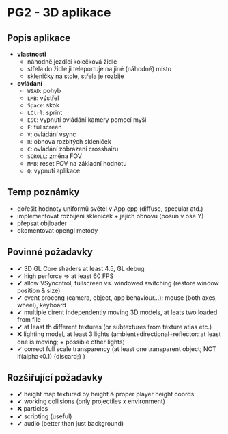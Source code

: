 # PG2 - 3D aplikace

## Popis aplikace
- **vlastnosti**
	- náhodně jezdící kolečková židle
	- střela do židle ji teleportuje na jiné (náhodné) místo
	- skleničky na stole, střela je rozbije
- **ovládání**
	- `WSAD`: pohyb
	- `LMB`: výstřel
	- `Space`: skok
	- `LCtrl`: sprint
	- `ESC`: vypnutí ovládání kamery pomocí myši
	- `F`: fullscreen
	- `V`: ovládání vsync
	- `R`: obnova rozbitých skleniček
	- `C`: ovládání zobrazení crosshairu
	- `SCROLL`: změna FOV
	- `MMB`: reset FOV na základní hodnotu
	- `Q`: vypnutí aplikace

## Temp poznámky
- dořešit hodnoty uniformů světel v App.cpp (diffuse, specular atd.)
- implementovat rozbíjení skleniček + jejich obnovu (posun v ose Y)
- přepsat objloader
- okomentovat opengl metody

## Povinné požadavky
- ✔ 3D GL Core shaders at least 4.5, GL debug
- ✔ high perforce => at least 60 FPS
- ✔ allow VSyncntrol, fullscreen vs. windowed switching (restore window position & size)
- ✔ event proceng (camera, object, app behaviour...): mouse (both axes, wheel), keyboard
- ✔ multiple dirent independently moving 3D models, at leats two loaded from file
- ✔ at least th different textures (or subtextures from texture atlas etc.)
- ❌ lighting model, at least 3 lights (ambient+directional+reflector: at least one is moving; + possible other lights)
- ✔ correct full scale transparency (at least one transparent object; NOT if(alpha<0.1) {discard;} )


## Rozšiřující požadavky
- ✔ height map textured by height & proper player height coords
- ✔ working collisions (only projectiles x environment)
- ❌ particles
- ✔ scripting (useful)
- ✔ audio (better than just background)
